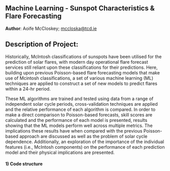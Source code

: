 ## Machine Learning - Sunspot Characteristics & Flare Forecasting


**Author**: Aoife McCloskey; mccloska@tcd.ie


## Description of Project:

Historically, McIntosh classifications of sunspots have been utilised for the prediction of solar flares, with modern day operational flare forecast services still reliant upon these classifications for their predictions. Here, building upon previous Poisson-based flare forecasting models that make use of Mcintosh classifications, a set of various machine learning (ML) techniques are applied to construct a set of new models to predict flares within a 24-hr period.


These ML algorithms are trained and tested using data from a range of independent solar cycle periods, cross-validation techniques are applied and the relative performance of each algorithm is compared. In order to make a direct comparison to Poisson-based forecasts, skill scores are calculated and the performance of each model is presented, results showing that the ML models perform well across multiple metrics. The implications these results have when compared with the previous Poisson-based approach are discussed as well as the problem of solar cycle dependence. Additionally, an exploration of the importance of the individual features (i.e., McIntosh components) on the performance of each prediction model and their physical implications are presented.


#### 1) Code structure
